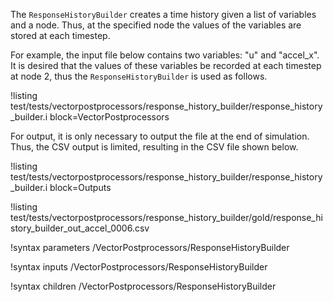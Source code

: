 The `ResponseHistoryBuilder` creates a time history given a list of variables and a node. Thus, at the specified node the values of the variables are stored at each timestep.

For example, the input file below contains two variables: "u" and "accel_x". It is desired that
the values of these variables be recorded at each timestep at node 2, thus the `ResponseHistoryBuilder` is used as follows.

!listing test/tests/vectorpostprocessors/response_history_builder/response_history_builder.i block=VectorPostprocessors

For output, it is only necessary to output the file at the end of simulation. Thus, the CSV output
is limited, resulting in the CSV file shown below.

!listing test/tests/vectorpostprocessors/response_history_builder/response_history_builder.i block=Outputs

!listing test/tests/vectorpostprocessors/response_history_builder/gold/response_history_builder_out_accel_0006.csv

!syntax parameters /VectorPostprocessors/ResponseHistoryBuilder

!syntax inputs /VectorPostprocessors/ResponseHistoryBuilder

!syntax children /VectorPostprocessors/ResponseHistoryBuilder
